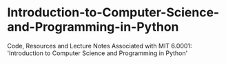 # Introduction-to-Computer-Science-and-Programming-in-Python
Code, Resources and Lecture Notes Associated with MIT 6.0001: 'Introduction to Computer Science and Programming in Python' 
